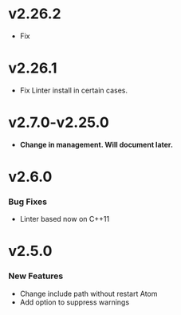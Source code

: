 # v2.26.2
- Fix

# v2.26.1
- Fix Linter install in certain cases.
 
# v2.7.0-v2.25.0
- **Change in management. Will document later.**

# v2.6.0

### Bug Fixes
* Linter based now on C++11

# v2.5.0

### New Features
* Change include path without restart Atom
* Add option to suppress warnings
